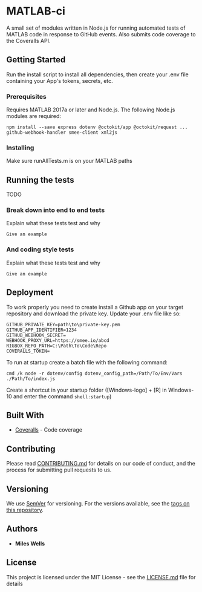 # MATLAB-ci

A small set of modules written in Node.js for running automated tests of MATLAB code in response to GitHub events.  Also submits code coverage to the Coveralls API.

## Getting Started

Run the install script to install all dependencies, then create your .env file containing your App's tokens, secrets, etc.

### Prerequisites

Requires MATLAB 2017a or later and Node.js.  The following Node.js modules are required:

```
npm install --save express dotenv @octokit/app @octokit/request ...
github-webhook-handler smee-client xml2js
```

### Installing

Make sure runAllTests.m is on your MATLAB paths

## Running the tests

TODO

### Break down into end to end tests

Explain what these tests test and why

```
Give an example
```

### And coding style tests

Explain what these tests test and why

```
Give an example
```

## Deployment

To work properly you need to create install a Github app on your target repository and download the private key.  Update your .env file like so:

```
GITHUB_PRIVATE_KEY=path\to\private-key.pem
GITHUB_APP_IDENTIFIER=1234
GITHUB_WEBHOOK_SECRET=
WEBHOOK_PROXY_URL=https://smee.io/abcd
RIGBOX_REPO_PATH=C:\Path\To\Code\Repo
COVERALLS_TOKEN=
```

To run at startup create a batch file with the following command:

```batch
cmd /k node -r dotenv/config dotenv_config_path=/Path/To/Env/Vars ./Path/To/index.js 
```

Create a shortcut in your startup folder ([Windows-logo] + [R] in Windows-10 and enter the command `shell:startup`)

## Built With

* [Coveralls](coveralls.io) - Code coverage

## Contributing

Please read [CONTRIBUTING.md](https://gist.github.com/PurpleBooth/b24679402957c63ec426) for details on our code of conduct, and the process for submitting pull requests to us.

## Versioning

We use [SemVer](http://semver.org/) for versioning. For the versions available, see the [tags on this repository](https://github.com/your/project/tags). 

## Authors

* **Miles Wells**

## License

This project is licensed under the MIT License - see the [LICENSE.md](LICENSE.md) file for details
